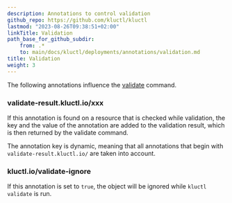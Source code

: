 ```yaml
---
description: Annotations to control validation
github_repo: https://github.com/kluctl/kluctl
lastmod: "2023-08-26T09:38:51+02:00"
linkTitle: Validation
path_base_for_github_subdir:
    from: .*
    to: main/docs/kluctl/deployments/annotations/validation.md
title: Validation
weight: 3
---
```






The following annotations influence the [validate](../../commands/validate.md) command.

### validate-result.kluctl.io/xxx
If this annotation is found on a resource that is checked while validation, the key and the value of the annotation
are added to the validation result, which is then returned by the validate command.

The annotation key is dynamic, meaning that all annotations that begin with `validate-result.kluctl.io/` are taken
into account.

### kluctl.io/validate-ignore
If this annotation is set to `true`, the object will be ignored while `kluctl validate` is run.